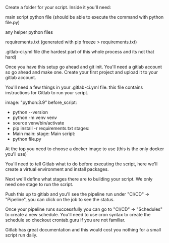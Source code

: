 Create a folder for your script. Inside it you'll need:

main script python file (should be able to execute the command with python file.py)

any helper python files

requirements.txt (generated with pip freeze > requirements.txt)

.gitlab-ci.yml file (the hardest part of this whole process and its not that hard)

Once you have this setup go ahead and git init. You'll need a gitlab account so go ahead and make one. Create your first project and upload it to your gitlab account.

You'll need a few things in your .gitlab-ci.yml file. this file contains instructions for Gitlab to run your script.

image: "python:3.9"
before_script:
- python --version
- python -m venv venv
- source venv/bin/activate
- pip install -r requirements.txt
stages:
- Main
main:
stage: Main
script:
- python file.py

At the top you need to choose a docker image to use (this is the only docker you'll use)

You'll need to tell Gitlab what to do before executing the script, here we'll create a virtual environment and install packages.

Next we'll define what stages there are to building your script. We only need one stage to run the script.

Push this up to gitlab and you'll see the pipeline run under "CI/CD" -> "Pipeline", you can click on the job to see the status.

Once your pipeline runs successfully you can go to "CI/CD" -> "Schedules" to create a new schedule. You'll need to use cron syntax to create the schedule so checkout crontab.guru if you are not familiar.

Gitlab has great documentation and this would cost you nothing for a small script run daily.